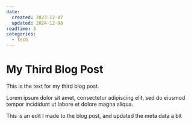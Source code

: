 ```yaml
---
date:
  created: 2023-12-07
  updated: 2024-12-08
readtime: 5
categories:
  - Tech
---
```


# My Third Blog Post

This is the text for my third blog post.

<!-- more -->

Lorem ipsum dolor sit amet, consectetur adipiscing elit, sed do eiusmod
tempor incididunt ut labore et dolore magna aliqua.

This is an edit I made to the blog post, and updated the meta data a bit